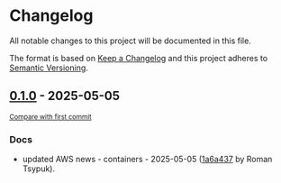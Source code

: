 # Changelog

All notable changes to this project will be documented in this file.

The format is based on [Keep a Changelog](http://keepachangelog.com/en/1.0.0/)
and this project adheres to [Semantic Versioning](http://semver.org/spec/v2.0.0.html).

<!-- insertion marker -->
## [0.1.0](https://github.com/tsypuk/aws-news/releases/tag/ver-2025-05-050.1.0) - 2025-05-05

<small>[Compare with first commit](https://github.com/tsypuk/aws-news/compare/c09ea31d00791c14da2a9dd64f1c79f93ca870ef...ver-2025-05-05)</small>

### Docs

- updated AWS news - containers - 2025-05-05 ([1a6a437](https://github.com/tsypuk/aws-news/commit/1a6a437c1770c0fbbe41fb1abd7d1005458ce56f) by Roman Tsypuk).


